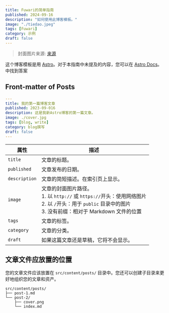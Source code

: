 ```yaml
---
title: Fuwari的简单指南
published: 2024-09-16
description: "如何使用此博客模板。"
image: "./tiedao.jpeg"
tags: [Fuwari]
category: 示例
draft: false
---
```


> 封面图片来源: [来源](<https://image.civitai.com/xG1nkqKTMzGDvpLrqFT7WA/208fc754-890d-4adb-9753-2c963332675d/width=2048/01651-1456859105-(colour_1.5),girl,_Blue,yellow,green,cyan,purple,red,pink,_best,8k,UHD,masterpiece,male%20focus,%201boy,gloves,%20ponytail,%20long%20hair,.jpeg>)

这个博客模板是用 [Astro](https://astro.build/)。对于本指南中未提及的内容，您可以在 [Astro Docs](https://docs.astro.build/)。中找到答案

## Front-matter of Posts

```yaml
---
title: 我的第一篇博客文章
published: 2023-09-016
description: 这是我新Astro博客的第一篇文章。
image: ./cover.jpg
tags: [blog, write]
category: blog撰写
draft: false
---
```

| 属性          | 描述                                                                                                                                                               |
| ------------- | ------------------------------------------------------------------------------------------------------------------------------------------------------------------ |
| `title`       | 文章的标题。                                                                                                                                                       |
| `published`   | 文章发布的日期。                                                                                                                                                   |
| `description` | 文章的简短描述。在索引页上显示。                                                                                                                                   |
| `image`       | 文章的封面图片路径。<br/>1. 以 `http://` 或 `https://`开头：使用网络图片<br/>2. 以 `/`开头：用于 `public` 目录中的图片<br/>3. 没有前缀：相对于 Markdown 文件的位置 |
| `tags`        | 文章的标签。                                                                                                                                                       |
| `category`    | 文章的分类。                                                                                                                                                       |
| `draft`       | 如果这篇文章还是草稿，它将不会显示。                                                                                                                               |

## 文章文件应放置的位置

您的文章文件应该放置在 `src/content/posts/` 目录中。您还可以创建子目录来更好地组织您的文章和资产。

```
src/content/posts/
├── post-1.md
└── post-2/
    ├── cover.png
    └── index.md
```
